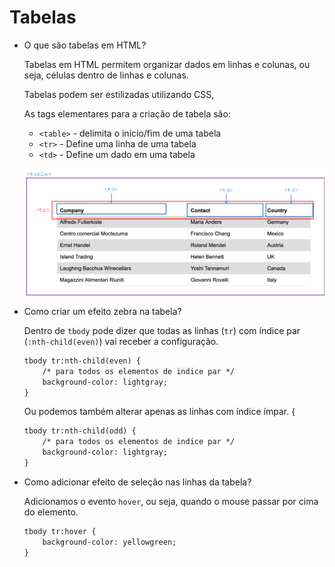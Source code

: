 # Tabelas

- O que são tabelas em HTML?
    
    Tabelas em HTML permitem organizar dados em linhas e colunas, ou seja, células dentro de linhas e colunas.
    
    Tabelas podem ser estilizadas utilizando CSS,
    
    As tags elementares para a criação de tabela são:
    
    - `<table>` - delimita o início/fim de uma tabela
    - `<tr>` - Define uma linha de uma tabela
    - `<td>` - Define um dado em uma tabela
    
    ![Untitled](Tabelas%20d36961dc9fd348ada16b87796e080c85/Untitled.png)
    
- Como criar um efeito zebra na tabela?
    
    Dentro de `tbody` pode dizer que todas as linhas (`tr`) com índice par (`:nth-child(even)`) vai receber a configuração.
    
    ```html
    tbody tr:nth-child(even) {
        /* para todos os elementos de indice par */
        background-color: lightgray;
    }
    ```
    
    Ou podemos também alterar apenas as linhas com índice ímpar. {
    
    ```html
    tbody tr:nth-child(odd) {
        /* para todos os elementos de indice par */
        background-color: lightgray;
    }
    ```
    
- Como adicionar efeito de seleção nas linhas da tabela?
    
    Adicionamos o evento `hover`, ou seja, quando o mouse passar por cima do elemento.
    
    ```html
    tbody tr:hover {
        background-color: yellowgreen;
    }
    ```